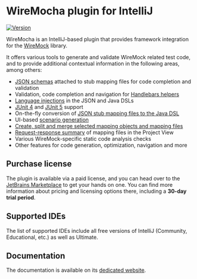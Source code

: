 # WireMocha plugin for IntelliJ

[![Version](https://img.shields.io/jetbrains/plugin/v/18860-wiremocha.svg)](https://plugins.jetbrains.com/plugin/18860-wiremocha)

<!-- Plugin description -->
WireMocha is an IntelliJ-based plugin that provides framework integration for the [WireMock](https://wiremock.org) library.

It offers various tools to generate and validate WireMock related test code, and to provide additional contextual information
in the following areas, among others:
- [JSON schemas](https://www.picimako.com/wiremocha/mapping-files/#1-json-schema) attached to stub mapping files for code completion and validation
- Validation, code completion and navigation for [Handlebars helpers](https://www.picimako.com/wiremocha/response-templating-and-handlebars-helpers/)
- [Language injections](https://www.picimako.com/wiremocha/language-injections) in the JSON and Java DSLs
- [JUnit 4](https://www.picimako.com/wiremocha/junit-4-rules) and [JUnit 5](https://www.picimako.com/wiremocha/junit-5-extensions) support
- On-the-fly conversion of [JSON stub mapping files to the Java DSL](https://www.picimako.com/wiremocha/mapping-files/#17-preview-generated-java-code)
- UI-based [scenario generation](https://www.picimako.com/wiremocha/stubbing/#19-scenario-generation)
- [Create, split and merge selected mapping objects and mapping files](https://www.picimako.com/wiremocha/mapping-files/)
- [Request-response summary](https://www.picimako.com/wiremocha/mapping-files/#2-request-response-information-on-project-view-file-nodes) of mapping files in the Project View
- Various WireMock-specific static code analysis checks
- Other features for code generation, optimization, navigation and more
<!-- Plugin description end -->

## Purchase license

The plugin is available via a paid license, and you can head over to the [JetBrains Marketplace](https://plugins.jetbrains.com/plugin/18860-wiremocha)
to get your hands on one. You can find more information about pricing and licensing options there, including a **30-day trial period**.

## Supported IDEs

The list of supported IDEs include all free versions of IntelliJ (Community, Educational, etc.) as well as Ultimate.

## Documentation

The documentation is available on its [dedicated website](https://www.picimako.com/wiremocha).
